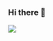 ### Hi there 👋
<div id="header" aling"center">
<img src="https://media.giphy.com/media/Dh5q0sShxgp13DwrvG/giphy.gif" with="200" />
<!--
**dninani/dninani** is a ✨ _special_ ✨ repository because its `README.md` (this file) appears on your GitHub profile.
¡SOY DANIELA Y ESTOY APRENDIENDO!
Here are some ideas to get you started:

- 🔭 I’m currently working on ...
- 🌱 I’m currently learning ...
- 👯 I’m looking to collaborate on ...
- 🤔 I’m looking for help with ...
- 💬 Ask me about ...
- 📫 How to reach me: ...
- 😄 Pronouns: ...
- ⚡ Fun fact: ...
-->
